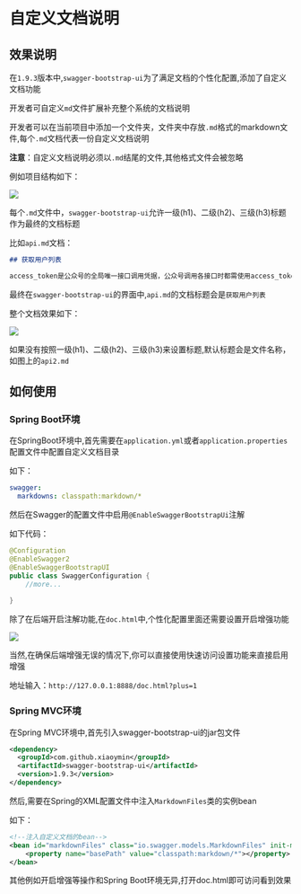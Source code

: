 # 自定义文档说明

## 效果说明

在`1.9.3`版本中,`swagger-bootstrap-ui`为了满足文档的个性化配置,添加了自定义文档功能

开发者可自定义`md`文件扩展补充整个系统的文档说明

开发者可以在当前项目中添加一个文件夹，文件夹中存放`.md`格式的markdown文件,每个`.md`文档代表一份自定义文档说明

**注意**：自定义文档说明必须以`.md`结尾的文件,其他格式文件会被忽略

例如项目结构如下：

![](/images/1-9-3/construct.png)

每个`.md`文件中，`swagger-bootstrap-ui`允许一级(h1)、二级(h2)、三级(h3)标题作为最终的文档标题

比如`api.md`文档：

```markdown
## 获取用户列表

access_token是公众号的全局唯一接口调用凭据，公众号调用各接口时都需使用access_token。开发者需要进行妥善保存。access_token的存储至少要保留512个字符空间。access_token的有效期目前为2个小时，需定时刷新，重复获取将导致上次获取的access_token失效

```

最终在`swagger-bootstrap-ui`的界面中,`api.md`的文档标题会是`获取用户列表`

整个文档效果如下：

![](/images/1-9-3/ef.png)

如果没有按照一级(h1)、二级(h2)、三级(h3)来设置标题,默认标题会是文件名称，如图上的`api2.md`

## 如何使用

### Spring Boot环境

在SpringBoot环境中,首先需要在`application.yml`或者`application.properties`配置文件中配置自定义文档目录

如下：

```yml
swagger:
  markdowns: classpath:markdown/*
```

然后在Swagger的配置文件中启用`@EnableSwaggerBootstrapUi`注解

如下代码：

```java
@Configuration
@EnableSwagger2
@EnableSwaggerBootstrapUI
public class SwaggerConfiguration {
    //more...
    
}
```

除了在后端开启注解功能,在`doc.html`中,个性化配置里面还需要设置开启增强功能

![](/images/1-9-3/en-fun.png)

当然,在确保后端增强无误的情况下,你可以直接使用快速访问设置功能来直接启用增强

地址输入：`http://127.0.0.1:8888/doc.html?plus=1`



### Spring MVC环境

在Spring MVC环境中,首先引入swagger-bootstrap-ui的jar包文件

```xml
<dependency>
  <groupId>com.github.xiaoymin</groupId>
  <artifactId>swagger-bootstrap-ui</artifactId>
  <version>1.9.3</version>
</dependency>
```
然后,需要在Spring的XML配置文件中注入`MarkdownFiles`类的实例bean

如下：

```xml
<!--注入自定义文档的bean-->
<bean id="markdownFiles" class="io.swagger.models.MarkdownFiles" init-method="init">
    <property name="basePath" value="classpath:markdown/*"></property>
</bean>
```

其他例如开启增强等操作和Spring Boot环境无异,打开doc.html即可访问看到效果